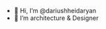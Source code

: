 - 👋 Hi, I’m @dariushheidaryan
- 👀 I’m architecture & Designer
<!---
dariushheidaryan/dariushheidaryan is a ✨ special ✨ repository because its `README.md` (this file) appears on your GitHub profile.
You can click the Preview link to take a look at your changes.
--->
